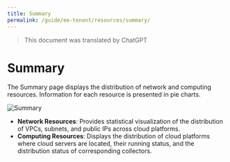 ```yaml
---
title: Summary
permalink: /guide/ee-tenant/resources/summary/
---
```


> This document was translated by ChatGPT

# Summary

The Summary page displays the distribution of network and computing resources. Information for each resource is presented in pie charts.

![Summary](https://yunshan-guangzhou.oss-cn-beijing.aliyuncs.com/pub/pic/2023042464463e64633af.png)

- **Network Resources**: Provides statistical visualization of the distribution of VPCs, subnets, and public IPs across cloud platforms.  
- **Computing Resources**: Displays the distribution of cloud platforms where cloud servers are located, their running status, and the distribution status of corresponding collectors.